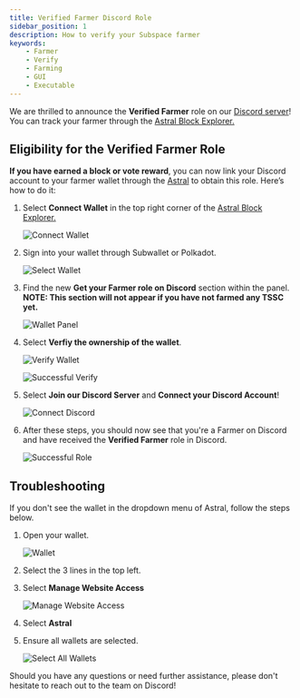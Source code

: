 ```yaml
---
title: Verified Farmer Discord Role
sidebar_position: 1
description: How to verify your Subspace farmer
keywords:
    - Farmer
    - Verify
    - Farming
    - GUI
    - Executable
---
```


We are thrilled to announce the **Verified Farmer** role on our [Discord server](https://discord.com/invite/subspace-network)!
You can track your farmer through the [Astral Block Explorer.](https://explorer.subspace.network/gemini-3h/consensus#/gemini-3h/consensus)

## Eligibility for the Verified Farmer Role

**If you have earned a block or vote reward**, you can now link your Discord account to your farmer wallet through the [Astral](https://explorer.subspace.network/gemini-3h/consensus#/gemini-3h/consensus) to obtain this role. Here’s how to do it:

1. Select **Connect Wallet** in the top right corner of the [Astral Block Explorer.](https://explorer.subspace.network/gemini-3h/consensus#/gemini-3h/consensus)
    
    ![Connect Wallet](/img/doc-imgs/verify-farmer/connect-wallet.png)


2. Sign into your wallet through Subwallet or Polkadot.

    ![Select Wallet](/img/doc-imgs/verify-farmer/select-wallet.png)


3. Find the new **Get your Farmer role on Discord** section within the panel. **NOTE: This section will not appear if you have not farmed any TSSC yet.**

    ![Wallet Panel](/img/doc-imgs/verify-farmer/wallet-panel.png)


4. Select **Verfiy the ownership of the wallet**.
    
    ![Verify Wallet](/img/doc-imgs/verify-farmer/verify-wallet.png)

    ![Successful Verify](/img/doc-imgs/verify-farmer/successful-verify.png)

5. Select **Join our Discord Server** and **Connect your Discord Account**!
    
    ![Connect Discord](/img/doc-imgs/verify-farmer/connect-discord.png)

6. After these steps, you should now see that you're a Farmer on Discord and have received the **Verified Farmer** role in Discord.

    ![Successful Role](/img/doc-imgs/verify-farmer/successful-role.png)


## Troubleshooting
If you don't see the wallet in the dropdown menu of Astral, follow the steps below.
1. Open your wallet.
    
    ![Wallet](/img/doc-imgs/verify-farmer/wallet.png)

2. Select the 3 lines in the top left.


3. Select **Manage Website Access**
    
    ![Manage Website Access](/img/doc-imgs/verify-farmer/manage-website-access.png)

4. Select **Astral**

5. Ensure all wallets are selected.

    ![Select All Wallets](/img/doc-imgs/verify-farmer/select-astral.png)


Should you have any questions or need further assistance, please don't hesitate to reach out to the team on Discord!
